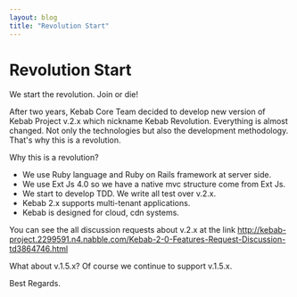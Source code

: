 ```yaml
---
layout: blog
title: "Revolution Start"
---
```


Revolution Start
================

We start the revolution. Join or die!

After two years, Kebab Core Team decided to develop new version of Kebab Project v.2.x which nickname Kebab Revolution.
Everything is almost changed. Not only the technologies but also the development methodology. That's why this is a revolution.

Why this is a revolution?

* We use Ruby language and Ruby on Rails framework at server side.
* We use Ext Js 4.0 so we have a native mvc structure come from Ext Js.
* We start to develop TDD. We write all test over v.2.x.
* Kebab 2.x supports multi-tenant applications.
* Kebab is designed for cloud, cdn systems.

You can see the all discussion requests about v.2.x at the link <http://kebab-project.2299591.n4.nabble.com/Kebab-2-0-Features-Request-Discussion-td3864746.html>

What about v.1.5.x? Of course we continue to support v.1.5.x.

Best Regards.